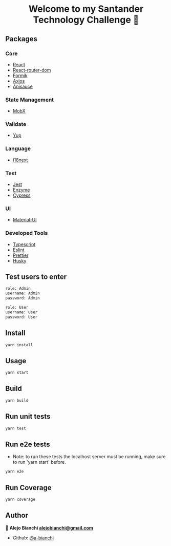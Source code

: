 
<h1 align="center">Welcome to my Santander Technology Challenge 👋</h1>

## Packages

### Core

- [React](https://reactjs.org/)
- [React-router-dom](https://github.com/ReactTraining/react-router)
- [Formik](https://jaredpalmer.com/formik/)
- [Axios](https://github.com/axios/axios)
- [Apisauce](https://github.com/infinitered/apisauce)

### State Management
- [MobX](https://mobx.js.org/README.html)

### Validate

- [Yup](https://github.com/jquense/yup)

### Language

- [i18next](https://www.i18next.com/)

### Test

- [Jest](https://jestjs.io/)
- [Enzyme](https://airbnb.io/enzyme/)
- [Cypress](https://www.cypress.io/)

### UI

- [Material-UI](https://material-ui.com)

### Developed Tools

- [Typescript](https://www.typescriptlang.org/)
- [Eslint](https://eslint.org/)
- [Prettier](https://prettier.io/)
- [Husky](https://github.com/typicode/husky)

## Test users to enter
```sh
role: Admin
username: Admin
password: Admin

role: User
username: User
password: User
```

## Install

```sh
yarn install
```

## Usage

```sh
yarn start
```

## Build

```sh
yarn build
```

## Run unit tests

```sh
yarn test
```

## Run e2e tests
- Note: to run these tests the localhost server must be running, make sure to run 'yarn start' before.
```sh
yarn e2e
```

## Run Coverage

```sh
yarn coverage
```


## Author

👤 **Alejo Bianchi <alejobianchi@gmail.com>**

- Github: [@a-bianchi](https://github.com/a-bianchi)


